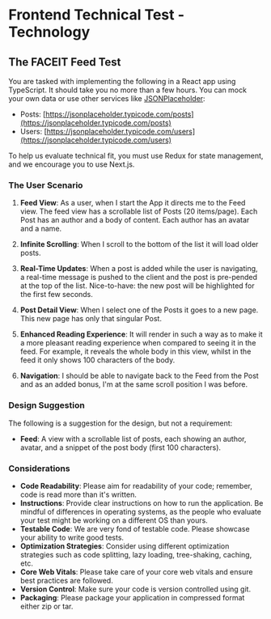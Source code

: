 # Frontend Technical Test - Technology

## The FACEIT Feed Test

You are tasked with implementing the following in a React app using TypeScript. It should take you no more than a few hours. You can mock your own data or use other services like [JSONPlaceholder](https://jsonplaceholder.typicode.com):

- Posts: [https://jsonplaceholder.typicode.com/posts](https://jsonplaceholder.typicode.com/posts)
- Users: [https://jsonplaceholder.typicode.com/users](https://jsonplaceholder.typicode.com/users)

To help us evaluate technical fit, you must use Redux for state management, and we encourage you to use Next.js.

### The User Scenario

1. **Feed View**: As a user, when I start the App it directs me to the Feed view. The feed view has a scrollable list of Posts (20 items/page). Each Post has an author and a body of content. Each author has an avatar and a name.

2. **Infinite Scrolling**: When I scroll to the bottom of the list it will load older posts.

3. **Real-Time Updates**: When a post is added while the user is navigating, a real-time message is pushed to the client and the post is pre-pended at the top of the list. Nice-to-have: the new post will be highlighted for the first few seconds.

4. **Post Detail View**: When I select one of the Posts it goes to a new page. This new page has only that singular Post.

5. **Enhanced Reading Experience**: It will render in such a way as to make it a more pleasant reading experience when compared to seeing it in the feed. For example, it reveals the whole body in this view, whilst in the feed it only shows 100 characters of the body.

6. **Navigation**: I should be able to navigate back to the Feed from the Post and as an added bonus, I'm at the same scroll position I was before.

### Design Suggestion

The following is a suggestion for the design, but not a requirement:

- **Feed**: A view with a scrollable list of posts, each showing an author, avatar, and a snippet of the post body (first 100 characters).

### Considerations

- **Code Readability**: Please aim for readability of your code; remember, code is read more than it's written.
- **Instructions**: Provide clear instructions on how to run the application. Be mindful of differences in operating systems, as the people who evaluate your test might be working on a different OS than yours.
- **Testable Code**: We are very fond of testable code. Please showcase your ability to write good tests.
- **Optimization Strategies**: Consider using different optimization strategies such as code splitting, lazy loading, tree-shaking, caching, etc.
- **Core Web Vitals**: Please take care of your core web vitals and ensure best practices are followed.
- **Version Control**: Make sure your code is version controlled using git.
- **Packaging**: Please package your application in compressed format either zip or tar.
